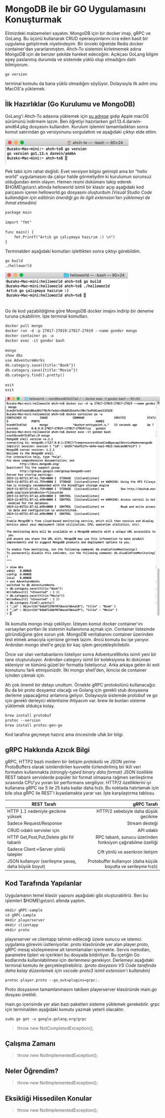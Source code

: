 # MongoDB ile bir GO Uygulamasını Konuşturmak

Elimizdeki malzemeleri sayalım. MongoDB için bir docker imajı, gRPC ve GoLang. Bu üçünü kullanarak CRUD operasyonlarını icra eden basit bir uygulama geliştirmek niyetindeyim. Bir önceki öğretide Redis docker container'dan yararlanmıştım. Ahch-To sistemini kirletmemek adına MongoDB için de benzer şekilde hareket edeceğim. Açıkçası GoLang bilgim epey paslanmış durumda ve sistemde yüklü olup olmadığını dahi bilmiyorum.

```
go version
```

terminal komutu da bana yüklü olmadığını söylüyor. Dolayısıyla ilk adım onu MacOS'a yüklemek.

## İlk Hazırlıklar (Go Kurulumu ve MongoDB)

GoLang'i Ahch-To adasına yüklemek için [şu adrese](https://golang.org/dl/) gidip Apple macOS sürümünü indirmem lazım. Ben öğretiyi hazırlarken go1.13.4.darwin-amd64.pkg dosyasını kullandım. Kurulum işlemini tamamladıktan sonra komut satırından go versiyonunu sorgulattım ve aşağıdaki çıktıyı elde ettim.

![screenshot_1.png](./assets/screenshot_1.png)

Pek tabii içim rahat değildi. Evet versiyon bilgisi gelmişti ama bir "hello world" uygulamasını da çalışır halde görmeliydim ki kurulumun sorunsuz olduğundan emin olayım. Hemen resmi dokümanı takip ederek $HOME\go\src\ altında helloworld isimli bir klasör açıp aşağıdaki kod parçasını içeren helloworld.go dosyasını oluşturdum _(Visual Studio Code kullandığım için editörün önerdiği go ile ilgili extension'ları yüklemeyi de ihmal etmedim)_

```
package main

import "fmt"

func main() {
	fmt.Printf("Artık go çalışmaya hazırım :) \n")
}
```

Terminalden aşağıdaki komutları işlettikten sonra çıktıyı görebildim. 

```
go build
./helloworld
```

![screenshot_2.png](./assets/screenshot_2.png)

Go ile kod yazabildiğime göre MongoDB docker imajını indirip bir deneme turuna çıkabilirim. İşte terminal komutları.

```
docker pull mongo
docker run -d -p 27017-27019:27017-27019 --name gondor mongo
docker container ps -a
docker exec -it gondor bash

mongo
show dbs
use AdventureWorks
db.category.save({title:"Book"})
db.category.save({title:"Movie"})
db.category.find().pretty()

exit
exit
```

![screenshot_3.png](./assets/screenshot_3.png)

İlk komutla mongo imajı çekiliyor. İzleyen komut docker container'ını varsayılan portları ile sistemin kullanımına açmak için. Container listesinde göründüğüne göre sorun yok. MongoDB veritabanını container üzerinden test etmek amacıyla içerisine girmek lazım. 4ncü komutu bu işe yarıyor. Ardından mongo shell'e geçip bir kaç işlem gerçekleştirilebilir.

Önce var olan veritabanlarını listeliyor sonra AdventureWorks isimli yeni bir tane oluşturuluyor. Ardından category isimli bir koleksiyona iki doküman ekleniyor ve tümünü güzel bir formatta listeliyoruz. Arka arkaya gelen iki exit komutunu fark etmişsinizdir. İlki mongo shell'den, ikincisi de container içinden çıkmak için.

Ah çok önemli bir detayı unuttum. Örnekte gRPC protokolünü kullanacağız. Bu da bir proto dosyamız olacağı ve Golang için gerekli stub dosyasına derleme yapacağımız anlamına geliyor. Dolayısıyla sistemde protobuf ve go için gerekli derleyici eklentisine ihtiyacım var. brew ile bunları sisteme yüklemek oldukça kolay.

```
brew install protobuf
protoc --version
brew install protoc-gen-go
```

Kod tarafına geçmeye hazırız ama öncesinde ufak bir bilgi.

## gRPC Hakkında Azıcık Bilgi

gRPC, HTTP2 bazlı modern bir iletişim protokolü ve JSON yerine ProtoBuffers olarak isimlendirilen kuvvetle türlendirilmiş bir ikili veri formatını kullanmakta _(strongly-typed binary data format)_ JSON özellikle REST tabanlı servislerde popüler bir format olmasına rağmen serileştirme sırasında CPU'yu yoran bir performans sergiliyor. HTTP/2 özelliklerini iyi kullanana gRPC ise 5 ile 25 kata kadar daha hızlı. Bu noktada hatırlamak için bile olsa gRPC ile REST'i kıyaslamakta yarar var. İşte karşılaştırma tablosu.

| REST Tarafı                                         |                                                    gRPC Tarafı |
|-----------------------------------------------------|---------------------------------------------------------------:|
| HTTP 1.1 nedeniyle gecikme yüksek                   | HTTP/2 sebebiyle daha düşük gecikme                            |
| Sadece Request/Response                             | Stream desteği                                                 |
| CRUD odaklı servisler için                          | API odaklı                                                     |
| HTTP Get,Post,Put,Delete  gibi fiil tabanlı         | RPC tabanlı, sunucu üzerinden  fonksiyon çağırabilme özelliği  |
| Sadece Client->Server yönlü talepler                | Çift yönlü ve asenkron iletişim                                |
| JSON kullanıyor (serileşme yavaş, daha büyük boyut) | Protobuffer kullanıyor (daha küçük boyutta ve serileşme hızlı) |

## Kod Tarafında Yapılanlar

Uygulamanın temel klasör yapısını aşağıdaki gibi oluşturabiliriz. Ben bu işlemleri $HOME\go\src\ altında yaptım.

```
mkdir gRPC-sample
cd gRPC-sample
mkdir playerserver
mkdir clientapp
mkdir proto
```

playerserver ve clientapp tahmin edileceği üzere sunucu ve istemci uygulama görevini üstleniyorlar. proto klasöründe yer alan player.proto, gRPC mesaj sözleşmesine ait tanımlamaları içermekte. Servis metodları, parametre tipleri ve içerikleri bu dosyada bildiriliyor. Bu içeriğin Go kodlarında kullanılabilmesi için derlenmesi gerekiyor. Derlemeyi aşağıdaki terminal komutu ile gerçekleştirebiliriz. _(proto dosyasını VS Code tarafında daha kolay düzenlemek için vscode-proto3 isimli extension'ı kullandım)_

```
protoc player.proto --go_out=plugins=grpc:.
```

Proto dosyasının tamamlanmasını takiben playerserver klasöründe main.go dosyası üretildi.

main.go içerisinde yer alan bazı paketleri sisteme yüklemek gerekebilir. grpc için terminalden aşağıdaki komutu yazmak yeterli olacaktır.

```
sudo go get -u google.golang.org/grpc
```

>throw new NotCompletedException();

## Çalışma Zamanı

>throw new NotImplementedException();

## Neler Öğrendim?

>throw new NotImplementedException();

## Eksikliği Hissedilen Konular

>throw new NotImplementedException();